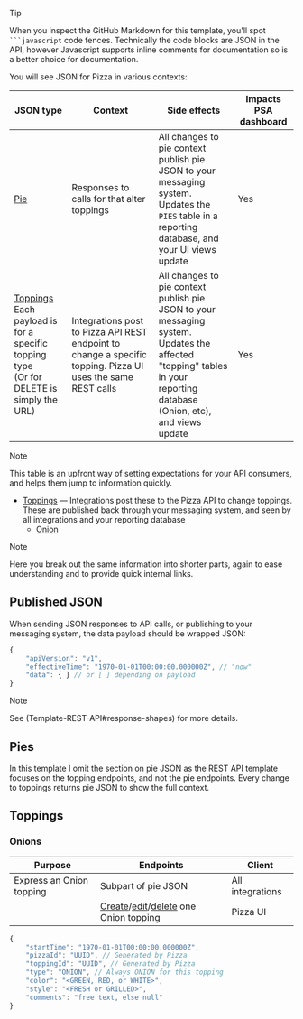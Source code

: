 > [!TIP]
> When you inspect the GitHub Markdown for this template, you'll spot `
> ```javascript ` code fences.
> Technically the code blocks are JSON in the API, however Javascript supports
> inline comments for documentation so is a better choice for documentation.

You will see JSON for Pizza in various contexts:

| JSON type | Context | Side effects | Impacts PSA dashboard |
|-----------|---------|--------------|-----------------------|
| [Pie](#pies) | Responses to calls for that alter toppings | All changes to pie context publish pie JSON to your messaging system.<br>Updates the `PIES` table in a reporting database, and your UI views update | Yes |
| [Toppings](#toppings)<br>Each payload is for a specific topping type<br>(Or for DELETE is simply the URL) | Integrations post to Pizza API REST endpoint to change a specific topping. Pizza UI uses the same REST calls | All changes to pie context publish pie JSON to your messaging system.<br>Updates the affected "topping" tables in your reporting database (Onion, etc), and views update | Yes |

> [!NOTE]
> This table is an upfront way of setting expectations for your API consumers,
> and helps them jump to information quickly.

* [Toppings](#toppings) &mdash; Integrations post these to the Pizza API to
   change toppings. These are published back through your messaging system,
   and seen by all integrations and your reporting database
    - [Onion](#onions)

> [!NOTE]
> Here you break out the same information into shorter parts, again to ease
> understanding and to provide quick internal links.

## Published JSON

When sending JSON responses to API calls, or publishing to your messaging
system, the data payload should be wrapped JSON:

```javascript
{
    "apiVersion": "v1",
    "effectiveTime": "1970-01-01T00:00:00.000000Z", // "now"
    "data": { } // or [ ] depending on payload
}
```

> [!NOTE]
> See (Template-REST-API#response-shapes) for more details.

## Pies

In this template I omit the section on pie JSON as the REST API template
focuses on the topping endpoints, and not the pie endpoints.
Every change to toppings returns pie JSON to show the full context.

## Toppings

### Onions

| Purpose | Endpoints | Client |
|---------|-----------|--------|
| Express an Onion topping | Subpart of pie JSON | All integrations |
| | [Create](Template-REST-API#add-one-topping)/[edit](Template-REST-API#edit-one-topping)/[delete](Template-REST-API#delete-one-topping) one Onion topping | Pizza UI |

```javascript
{ 
    "startTime": "1970-01-01T00:00:00.000000Z",
    "pizzaId": "UUID", // Generated by Pizza
    "toppingId": "UUID", // Generated by Pizza
    "type": "ONION", // Always ONION for this topping
    "color": "<GREEN, RED, or WHITE>",
    "style": "<FRESH or GRILLED>",
    "comments": "free text, else null"
}
```
